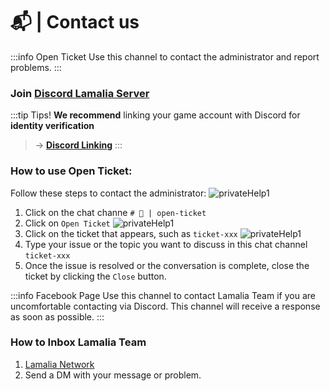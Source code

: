 # 📬 | Contact us
<!-- Private Help EN -->
<!-- Voyl_x 240908 -->

:::info Open Ticket
Use this channel to contact the administrator and report problems.
:::

### Join [Discord Lamalia Server](https://discord.gg/pH7P23uVSu)

:::tip Tips!
**We recommend** linking your game account with Discord for **identity verification**
>-> [**Discord Linking**](../quality_of_life/discord.md)
:::

### How to use Open Ticket:
Follow these steps to contact the administrator:
![privateHelp1](/img/doc/privateChat/DC_PrivteHelp_1.png)
1. Click on the chat channe `# 📩 | open-ticket`
2. Click on `Open Ticket`
![privateHelp1](/img/doc/privateChat/DC_PrivteHelp_2.png)
3. Click on the ticket that appears, such as `ticket-xxx`
![privateHelp1](/img/doc/privateChat/DC_PrivteHelp_3.png)
4. Type your issue or the topic you want to discuss in this chat channel `ticket-xxx`
5. Once the issue is resolved or the conversation is complete, <green>close the ticket</green> by clicking the <red>`Close`</red> button.


:::info Facebook Page
Use this channel to contact Lamalia Team if you are uncomfortable contacting via Discord. This channel will receive a response as soon as possible.
:::

### How to Inbox Lamalia Team
1. [Lamalia Network](https://www.facebook.com/profile.php?id=61556568863338)
2. Send a DM with your message or problem.
